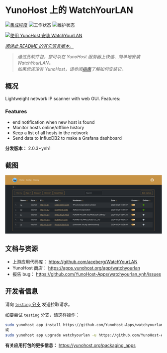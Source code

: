 <!--
注意：此 README 由 <https://github.com/YunoHost/apps/tree/master/tools/readme_generator> 自动生成
请勿手动编辑。
-->

# YunoHost 上的 WatchYourLAN

[![集成程度](https://dash.yunohost.org/integration/watchyourlan.svg)](https://ci-apps.yunohost.org/ci/apps/watchyourlan/) ![工作状态](https://ci-apps.yunohost.org/ci/badges/watchyourlan.status.svg) ![维护状态](https://ci-apps.yunohost.org/ci/badges/watchyourlan.maintain.svg)

[![使用 YunoHost 安装 WatchYourLAN](https://install-app.yunohost.org/install-with-yunohost.svg)](https://install-app.yunohost.org/?app=watchyourlan)

*[阅读此 README 的其它语言版本。](./ALL_README.md)*

> *通过此软件包，您可以在 YunoHost 服务器上快速、简单地安装 WatchYourLAN。*  
> *如果您还没有 YunoHost，请参阅[指南](https://yunohost.org/install)了解如何安装它。*

## 概况

Lightweight network IP scanner with web GUI. Features:


### Features

- end notification when new host is found
- Monitor hosts online/offline history
- Keep a list of all hosts in the network
- Send data to InfluxDB2 to make a Grafana dashboard


**分发版本：** 2.0.3~ynh1

## 截图

![WatchYourLAN 的截图](./doc/screenshots/Screenshot.png)

## 文档与资源

- 上游应用代码库： <https://github.com/aceberg/WatchYourLAN>
- YunoHost 商店： <https://apps.yunohost.org/app/watchyourlan>
- 报告 bug： <https://github.com/YunoHost-Apps/watchyourlan_ynh/issues>

## 开发者信息

请向 [`testing` 分支](https://github.com/YunoHost-Apps/watchyourlan_ynh/tree/testing) 发送拉取请求。

如要尝试 `testing` 分支，请这样操作：

```bash
sudo yunohost app install https://github.com/YunoHost-Apps/watchyourlan_ynh/tree/testing --debug
或
sudo yunohost app upgrade watchyourlan -u https://github.com/YunoHost-Apps/watchyourlan_ynh/tree/testing --debug
```

**有关应用打包的更多信息：** <https://yunohost.org/packaging_apps>
